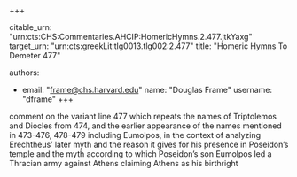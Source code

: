 +++


citable_urn: "urn:cts:CHS:Commentaries.AHCIP:HomericHymns.2.477.jtkYaxg"
target_urn: "urn:cts:greekLit:tlg0013.tlg002:2.477"
title: "Homeric Hymns To Demeter 477"

authors:
- email: "frame@chs.harvard.edu"
  name: "Douglas Frame"
  username: "dframe"
+++

<p>comment on the variant line 477 which repeats the names of Triptolemos and Diocles from 474, and the earlier appearance of the names mentioned in 473-476, 478-479 including Eumolpos, in the context of analyzing Erechtheus’ later myth and the reason it gives for his presence in Poseidon’s temple and the myth according to which Poseidon’s son Eumolpos led a Thracian army against Athens claiming Athens as his birthright</p>
